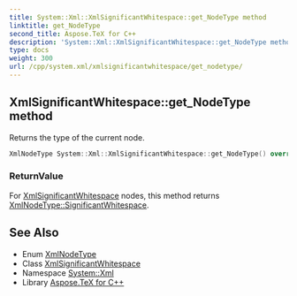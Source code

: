 ```yaml
---
title: System::Xml::XmlSignificantWhitespace::get_NodeType method
linktitle: get_NodeType
second_title: Aspose.TeX for C++
description: 'System::Xml::XmlSignificantWhitespace::get_NodeType method. Returns the type of the current node in C++.'
type: docs
weight: 300
url: /cpp/system.xml/xmlsignificantwhitespace/get_nodetype/
---
```

## XmlSignificantWhitespace::get_NodeType method


Returns the type of the current node.

```cpp
XmlNodeType System::Xml::XmlSignificantWhitespace::get_NodeType() override
```


### ReturnValue

For [XmlSignificantWhitespace](../) nodes, this method returns [XmlNodeType::SignificantWhitespace](../../xmlnodetype/).

## See Also

* Enum [XmlNodeType](../../xmlnodetype/)
* Class [XmlSignificantWhitespace](../)
* Namespace [System::Xml](../../)
* Library [Aspose.TeX for C++](../../../)
